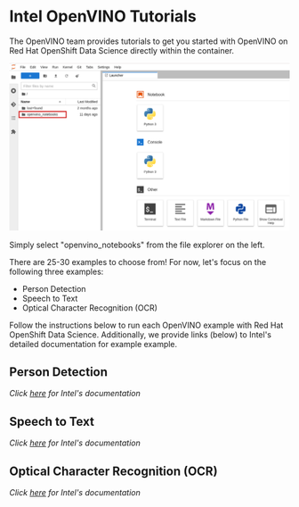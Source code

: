 
# Intel OpenVINO Tutorials 

The OpenVINO team provides tutorials to get you started with OpenVINO on Red Hat OpenShift Data Science directly within the container. 

![openvino-container](./assets/img/examples/openvino-container.png)

Simply select "openvino_notebooks" from the file explorer on the left. 

There are 25-30 examples to choose from! 
For now, let's focus on the following three examples: 
* Person Detection 
* Speech to Text 
* Optical Character Recognition (OCR)

Follow the instructions below to run each OpenVINO example with Red Hat OpenShift Data Science.
Additionally, we provide links (below) to Intel's detailed documentation for example example. 

## Person Detection 


*Click [here](https://docs.openvino.ai/latest/notebooks/111-detection-quantization-with-output.html) for Intel's documentation*

## Speech to Text 


*Click [here](https://docs.openvino.ai/latest/notebooks/211-speech-to-text-with-output.html) for Intel's documentation*

## Optical Character Recognition (OCR) 


*Click [here](https://docs.openvino.ai/latest/notebooks/208-optical-character-recognition-with-output.html) for Intel's documentation*
